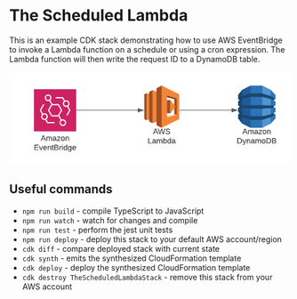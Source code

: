# The Scheduled Lambda

This is an example CDK stack demonstrating how to use AWS EventBridge to invoke a Lambda function on a schedule or using a cron expression. The Lambda function will then write the request ID to a DynamoDB table.

![The Scheduled Lambda Architecture Diagram](../img/the-scheduled-lambda.png)

## Useful commands
- `npm run build` - compile TypeScript to JavaScript
- `npm run watch` - watch for changes and compile
- `npm run test` - perform the jest unit tests
- `npm run deploy` - deploy this stack to your default AWS account/region
- `cdk diff` - compare deployed stack with current state
- `cdk synth` - emits the synthesized CloudFormation template
- `cdk deploy` - deploy the synthesized CloudFormation template
- `cdk destroy TheScheduledLambdaStack` - remove this stack from your AWS account